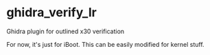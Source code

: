 # ghidra_verify_lr
Ghidra plugin for outlined x30 verification

For now, it's just for iBoot. This can be easily modified for kernel stuff.
